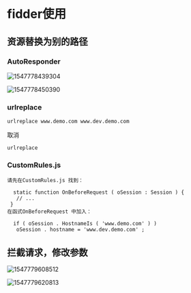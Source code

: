 # fidder使用

## 资源替换为别的路径

### AutoResponder

![1547778439304](C:\Users\yyq\AppData\Local\Temp\1547778439304.png)

![1547778450390](C:\Users\yyq\AppData\Local\Temp\1547778450390.png)



### urlreplace

```
urlreplace www.demo.com www.dev.demo.com
```

取消

```
urlreplace
```



### CustomRules.js

```
请先在CustomRules.js 找到：
 
  static function OnBeforeRequest ( oSession : Session ) {
   // ...
 }
在函式OnBeforeRequest 中加入：
 
  if ( oSession . HostnameIs ( 'www.demo.com' ) )
   oSession . hostname = 'www.dev.demo.com' ;
```





## 拦截请求，修改参数

![1547779608512](C:\Users\yyq\AppData\Local\Temp\1547779608512.png)

![1547779620813](C:\Users\yyq\AppData\Local\Temp\1547779620813.png)